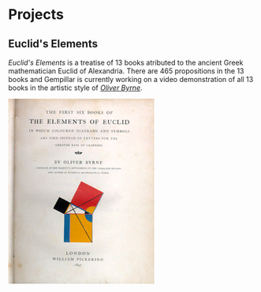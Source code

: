 # Projects

## Euclid's Elements

_Euclid's Elements_ is a treatise of 13 books atributed to the ancient Greek mathematician Euclid of Alexandria.  There are 465 propositions in the 13 books and Gempillar is currently working on a video demonstration of all 13 books in the artistic style of [_Oliver Byrne_](https://en.wikipedia.org/wiki/Oliver_Byrne_(mathematician)).


![](/assets/images/296px-Byrne1.png)





